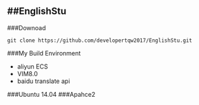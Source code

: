 ##EnglishStu
---
###Downoad
```shell
git clone https://github.com/developertqw2017/EnglishStu.git
```
###My Build Environment
- aliyun ECS
- VIM8.0
- baidu translate api


###Ubuntu 14.04
###Apahce2
